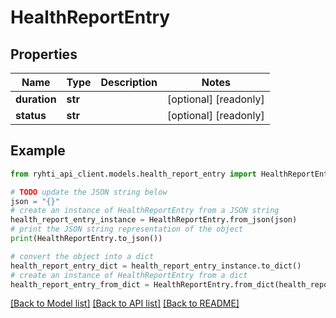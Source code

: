 # HealthReportEntry


## Properties

Name | Type | Description | Notes
------------ | ------------- | ------------- | -------------
**duration** | **str** |  | [optional] [readonly] 
**status** | **str** |  | [optional] [readonly] 

## Example

```python
from ryhti_api_client.models.health_report_entry import HealthReportEntry

# TODO update the JSON string below
json = "{}"
# create an instance of HealthReportEntry from a JSON string
health_report_entry_instance = HealthReportEntry.from_json(json)
# print the JSON string representation of the object
print(HealthReportEntry.to_json())

# convert the object into a dict
health_report_entry_dict = health_report_entry_instance.to_dict()
# create an instance of HealthReportEntry from a dict
health_report_entry_from_dict = HealthReportEntry.from_dict(health_report_entry_dict)
```
[[Back to Model list]](../README.md#documentation-for-models) [[Back to API list]](../README.md#documentation-for-api-endpoints) [[Back to README]](../README.md)


